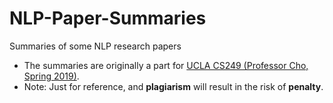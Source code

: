 # NLP-Paper-Summaries
Summaries of some NLP research papers

- The summaries are originally a part for [UCLA CS249 (Professor Cho, Spring 2019)](http://oak.cs.ucla.edu/classes/cs249).   
- Note: Just for reference, and **plagiarism** will result in the risk of **penalty**. 
